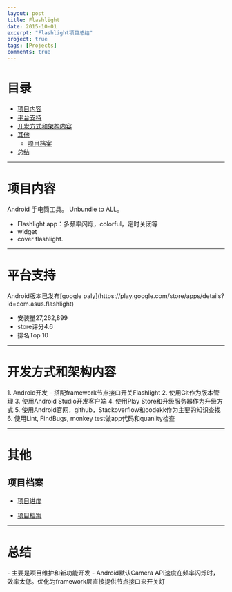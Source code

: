 ```yaml
---
layout: post
title: Flashlight
date: 2015-10-01
excerpt: "Flashlight项目总结"
project: true
tags: [Projects]
comments: true
---
```



# 目录
- [项目内容](#项目内容)  
- [平台支持](#平台支持)
- [开发方式和架构内容](#开发方式和架构内容)
- [其他](#其他)
    - [项目档案](#项目档案)
- [总结](#总结)

---
<h1 id="项目内容"> 项目内容 </h1>
Android 手电筒工具。 Unbundle to ALL。

- Flashlight app：多频率闪烁，colorful，定时关闭等
- widget
- cover flashlight.

---
<h1 id="平台支持"> 平台支持 </h1>
Android版本已发布[google paly](https://play.google.com/store/apps/details?id=com.asus.flashlight) 

- 安装量27,262,899
- store评分4.6
- 排名Top 10

---
<h1 id="开发方式和架构内容"> 开发方式和架构内容 </h1>
1. Android开发
 - 搭配framework节点接口开关Flashlight
2. 使用Git作为版本管理
3. 使用Android Studio开发客户端
4. 使用Play Store和升级服务器作为升级方式
5. 使用Android官网，github，Stackoverflow和codekk作为主要的知识查找
6. 使用Lint, FindBugs, monkey test做app代码和quanlity检查


---
<h1 id="其他"> 其他 </h1>

<h2 id="项目档案"> 项目档案 </h2>

- [项目进度](N:\Project\Manager\FlashLight) 

- [项目档案](N:\Project\Manager\FlashLight)


---
<h1 id="总结"> 总结 </h1>
- 主要是项目维护和新功能开发
- Android默认Camera API速度在频率闪烁时，效率太低。优化为framework层直接提供节点接口来开关灯

